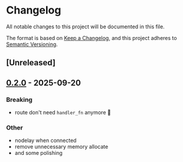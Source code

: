 # Changelog

All notable changes to this project will be documented in this file.

The format is based on [Keep a Changelog](https://keepachangelog.com/en/1.0.0/),
and this project adheres to [Semantic Versioning](https://semver.org/spec/v2.0.0.html).

## [Unreleased]

## [0.2.0](https://github.com/foldright/micro-http/compare/micro-web-v0.1.1...micro-web-v0.2.0) - 2025-09-20

### Breaking
-  route don't need `handler_fn` anymore 🚀

### Other
- nodelay when connected
- remove unnecessary memory allocate
- and some polishing

